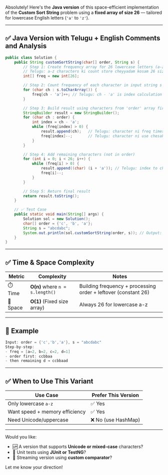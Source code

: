 Absolutely! Here's the **Java version** of this space-efficient implementation of the **Custom Sort String** problem using a **fixed array of size 26** — tailored for lowercase English letters (`'a'` to `'z'`).

---

## ✅ Java Version with Telugu + English Comments and Analysis

```java
public class Solution {
    public String customSortString(char[] order, String s) {
        // Step 1: Create frequency array for 26 lowercase letters (a-z)
        // Telugu: a-z characters ki count store cheyyadam kosam 26 size array
        int[] freq = new int[26];

        // Step 2: Count frequency of each character in input string s
        for (char ch : s.toCharArray()) {
            freq[ch - 'a']++; // Telugu: ch - 'a' is index calculation
        }

        // Step 3: Build result using characters from 'order' array first
        StringBuilder result = new StringBuilder();
        for (char ch : order) {
            int index = ch - 'a';
            while (freq[index] > 0) {
                result.append(ch);   // Telugu: character ni freq times append cheyyadam
                freq[index]--;       // Telugu: character ni use chesaka count tagginchadam
            }
        }

        // Step 4: Add remaining characters (not in order)
        for (int i = 0; i < 26; i++) {
            while (freq[i] > 0) {
                result.append((char) (i + 'a')); // Telugu: index to char convert chesi add cheyyadam
                freq[i]--;
            }
        }

        // Step 5: Return final result
        return result.toString();
    }

    // ✅ Test Case
    public static void main(String[] args) {
        Solution sol = new Solution();
        char[] order = {'c', 'b', 'a'};
        String s = "abcdabc";
        System.out.println(sol.customSortString(order, s)); // Output: ccbbaad
    }
}
```

---

## ✅ Time & Space Complexity

| Metric   | Complexity                      | Notes                                                          |
| -------- | ------------------------------- | -------------------------------------------------------------- |
| ⏱️ Time  | **O(n)** where `n = s.length()` | Building frequency + processing order + leftover (constant 26) |
| 🧠 Space | **O(1)** (Fixed size array)     | Always 26 for lowercase a-z                                    |

---

## 🧪 Example

```java
Input: order = {'c','b','a'}, s = "abcdabc"
Step-by-step:
- freq = [a=2, b=2, c=2, d=1]
- order first: ccbbaa
- then remaining d → ccbbaad
```

---

## ✅ When to Use This Variant

| Use Case                       | Prefer This Version |
| ------------------------------ | ------------------- |
| Only lowercase `a-z`           | ✅ Yes               |
| Want speed + memory efficiency | ✅ Yes               |
| Need Unicode/uppercase         | ❌ No (use HashMap)  |

---

Would you like:

* 🆙 A version that supports **Unicode or mixed-case** characters?
* 🧪 Unit tests using **JUnit or TestNG**?
* 🚀 Streaming version using **custom comparator**?

Let me know your direction!
